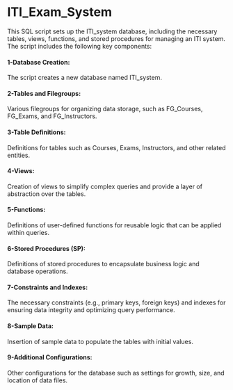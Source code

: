 # ITI_Exam_System
This SQL script sets up the ITI_system database, including the necessary tables, views, functions, and stored procedures for managing an ITI system. The script includes the following key components:

#### 1-Database Creation:
The script creates a new database named ITI_system.

#### 2-Tables and Filegroups:
Various filegroups for organizing data storage, such as FG_Courses, FG_Exams, and FG_Instructors.

#### 3-Table Definitions:
Definitions for tables such as Courses, Exams, Instructors, and other related entities.

#### 4-Views:
Creation of views to simplify complex queries and provide a layer of abstraction over the tables.

#### 5-Functions:
Definitions of user-defined functions for reusable logic that can be applied within queries.

#### 6-Stored Procedures (SP):
Definitions of stored procedures to encapsulate business logic and database operations.

#### 7-Constraints and Indexes:
The necessary constraints (e.g., primary keys, foreign keys) and indexes for ensuring data integrity and optimizing query performance.

#### 8-Sample Data:
Insertion of sample data to populate the tables with initial values.

#### 9-Additional Configurations:
Other configurations for the database such as settings for growth, size, and location of data files.
